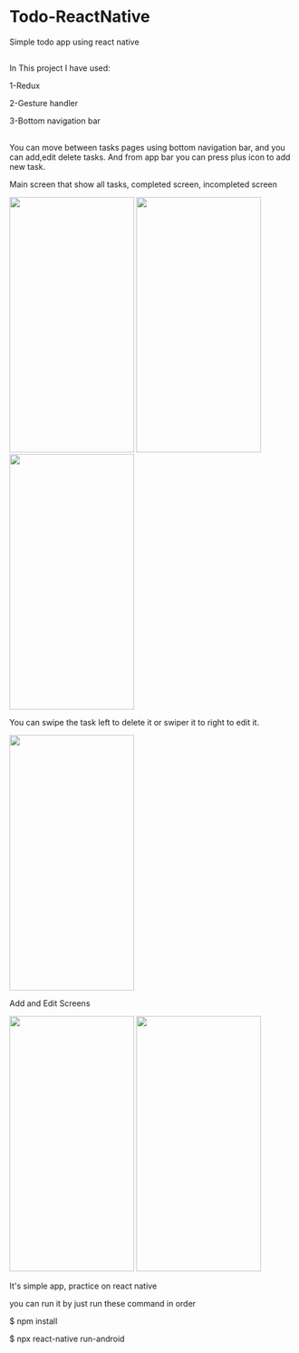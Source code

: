 # Todo-ReactNative
Simple todo app using react native
## 
In This project I have used:

1-Redux

2-Gesture handler

3-Bottom navigation bar

##
You can move between tasks pages using bottom navigation bar, and you can add,edit delete tasks.
And from app bar you can press plus icon to add new task.

Main screen that show all tasks, completed screen, incompleted screen

<img height=450 width=220 src="https://github.com/Raed-Khwayreh/FURINT-Ecommerce-App/assets/78206754/b3b62724-337f-45fc-a46e-4f7a38ea7230"/>
<img height=450 width=220 src="https://github.com/Raed-Khwayreh/FURINT-Ecommerce-App/assets/78206754/ea40b1f4-dc56-4f2f-843d-08f8c1a23d7f"/>
<img height=450 width=220 src="https://github.com/Raed-Khwayreh/FURINT-Ecommerce-App/assets/78206754/97e20640-02b8-40f0-a85e-66825438e71a"/>


You can swipe the task left to delete it or swiper it to right to edit it.


<img height=450 width=220 src="https://github.com/Raed-Khwayreh/Todo-ReactNative/assets/78206754/9b9baba5-03e6-44ca-82ff-81b08c723eef"/>


Add and Edit Screens


<img height=450 width=220 src="https://github.com/Raed-Khwayreh/FURINT-Ecommerce-App/assets/78206754/0aa68847-259e-41b6-9603-e7c36c38e3f4"/>

<img height=450 width=220 src="https://github.com/Raed-Khwayreh/FURINT-Ecommerce-App/assets/78206754/8d715e00-c988-4c8c-a1b6-74beb36571d5"/>

It's simple app, practice on react native

you can run it by just run these command in order

$ npm install

$ npx react-native run-android



